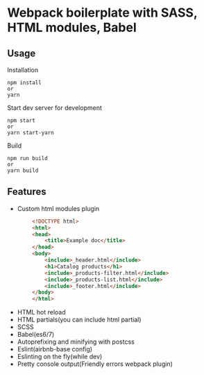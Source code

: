 # Webpack boilerplate with SASS, HTML modules, Babel
## Usage
Installation
```
npm install
or
yarn
```
Start dev server for development
```
npm start
or 
yarn start-yarn
```
Build
```
npm run build
or
yarn build
```
## Features
* Custom html modules plugin
```html
        <!DOCTYPE html>
        <html>
        <head>
            <title>Example doc</title>
        </head>
        <body>
            <include>_header.html</include>
            <h1>Catalog products</h1>
            <include>_products-filter.html</include>
            <include>_products-list.html</include>
            <include>_footer.html</include>
        </body>
        </html>

```

* HTML hot reload
* HTML partials(you can include html partial)
* SCSS
* Babel(es6/7)
* Autoprefixing and minifying with postcss
* Eslint(airbnb-base config)
* Eslinting on the fly(while dev)
* Pretty console output(Friendly errors webpack plugin)
